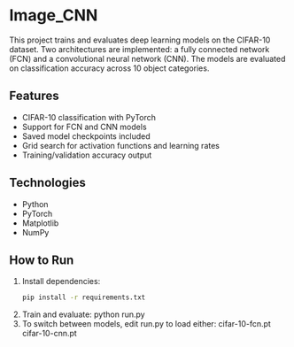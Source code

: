 # Image_CNN

This project trains and evaluates deep learning models on the CIFAR-10 dataset. Two architectures are implemented: a fully connected network (FCN) and a convolutional neural network (CNN). The models are evaluated on classification accuracy across 10 object categories.

## Features
- CIFAR-10 classification with PyTorch
- Support for FCN and CNN models
- Saved model checkpoints included
- Grid search for activation functions and learning rates
- Training/validation accuracy output

## Technologies
- Python
- PyTorch
- Matplotlib
- NumPy

## How to Run

1. Install dependencies:
   ```bash
   pip install -r requirements.txt
2. Train and evaluate:
   python run.py
3. To switch between models, edit run.py to load either:
   cifar-10-fcn.pt
   cifar-10-cnn.pt
